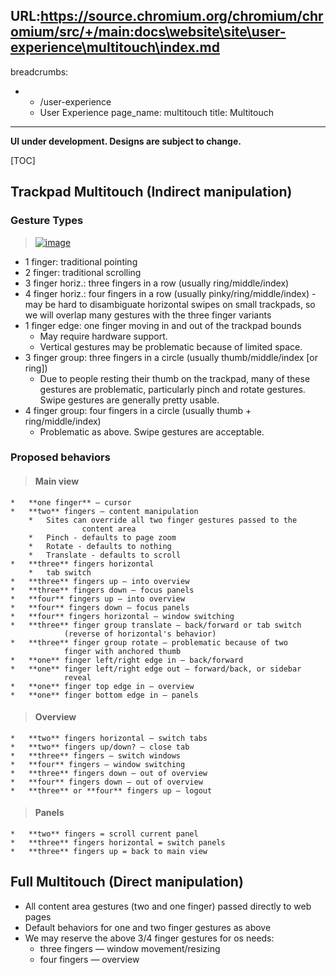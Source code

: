 URL:https://source.chromium.org/chromium/chromium/src/+/main:docs\website\site\user-experience\multitouch\index.md
---
breadcrumbs:
- - /user-experience
  - User Experience
page_name: multitouch
title: Multitouch
---

**UI under development. Designs are subject to change.**

[TOC]

## Trackpad Multitouch (Indirect manipulation)

### Gesture Types

> [<img alt="image"
> src="/user-experience/multitouch/GesturesImages.png">](/user-experience/multitouch/GesturesImages.png)

*   1 finger: traditional pointing
*   2 finger: traditional scrolling
*   3 finger horiz.: three fingers in a row (usually ring/middle/index)
*   4 finger horiz.: four fingers in a row (usually
            pinky/ring/middle/index) - may be hard to disambiguate horizontal
            swipes on small trackpads, so we will overlap many gestures with the
            three finger variants
*   1 finger edge: one finger moving in and out of the trackpad bounds
    *   May require hardware support.
    *   Vertical gestures may be problematic because of limited space.
*   3 finger group: three fingers in a circle (usually
            thumb/middle/index \[or ring\])
    *   Due to people resting their thumb on the trackpad, many of these
                gestures are problematic, particularly pinch and rotate
                gestures. Swipe gestures are generally pretty usable.
*   4 finger group: four fingers in a circle (usually thumb +
            ring/middle/index)
    *   Problematic as above. Swipe gestures are acceptable.

### Proposed behaviors

> #### Main view

    *   **one finger** — cursor
    *   **two** fingers — content manipulation
        *   Sites can override all two finger gestures passed to the
                    content area
        *   Pinch - defaults to page zoom
        *   Rotate - defaults to nothing
        *   Translate - defaults to scroll
    *   **three** fingers horizontal
        *   tab switch
    *   **three** fingers up — into overview
    *   **three** fingers down — focus panels
    *   **four** fingers up — into overview
    *   **four** fingers down — focus panels
    *   **four** fingers horizontal — window switching
    *   **three** finger group translate — back/forward or tab switch
                (reverse of horizontal's behavior)
    *   **three** finger group rotate — problematic because of two
                finger with anchored thumb
    *   **one** finger left/right edge in — back/forward
    *   **one** finger left/right edge out — forward/back, or sidebar
                reveal
    *   **one** finger top edge in — overview
    *   **one** finger bottom edge in — panels

> #### Overview

    *   **two** fingers horizontal — switch tabs
    *   **two** fingers up/down? — close tab
    *   **three** fingers — switch windows
    *   **four** fingers — window switching
    *   **three** fingers down — out of overview
    *   **four** fingers down — out of overview
    *   **three** or **four** fingers up — logout

> #### Panels

    *   **two** fingers = scroll current panel
    *   **three** fingers horizontal = switch panels
    *   **three** fingers up = back to main view

## Full Multitouch (Direct manipulation)

*   All content area gestures (two and one finger) passed directly to
            web pages
*   Default behaviors for one and two finger gestures as above
*   We may reserve the above 3/4 finger gestures for os needs:
    *   three fingers — window movement/resizing
    *   four fingers — overview
